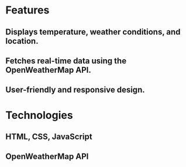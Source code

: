 # Features
## Displays temperature, weather conditions, and location.
## Fetches real-time data using the OpenWeatherMap API.
## User-friendly and responsive design.

# Technologies

## HTML, CSS, JavaScript
## OpenWeatherMap API
